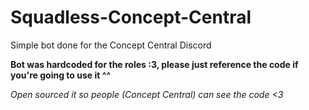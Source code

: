 # Squadless-Concept-Central
Simple bot done for the Concept Central Discord

**Bot was hardcoded for the roles :3, please just reference the code if you're going to use it ^^**

*Open sourced it so people (Concept Central) can see the code <3*
